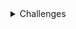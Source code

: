 <details>
<summary>Challenges</summary>

# Challenges

<details>
<summary>1000 | Hello World</summary>

## 1000 | Hello World
Você deve imprimir a mensagem "Hello World!" e em seguida o final de linha, conforme o exemplo abaixo.

| Exemplo de Entrada | Exemplo de Saída |
| --- | --- |
|  | Hello World! |

</details>

<details>
<summary>1001 | Extremely Basic</summary>

## 1001 | Extremely Basic
Leia 2 valores inteiros e armazene-os nas variáveis A e B. Efetue a soma de A e B atribuindo o seu resultado na variável X. Imprima X conforme exemplo apresentado abaixo:

| Exemplo de Entrada | Exemplo de Saída |
| --- | --- |
| 10 <br> 9  | X = 19 <br><br>|
| -10 <br> 4 | X = -6 <br><br>|
| 15 <br> -7 | X = 8 <br><br>|

</details>

<details>
<summary>1002 | Circle Area</summary>

## 1002 | Circle Area
A fórmula para calcular a área de uma circunferência é:
- area = π . raio2.
- Considerando para este problema que π = 3.14159:

Efetue o cálculo da área, elevando o valor de raio ao quadrado e multiplicando por π.

| Exemplo de Entrada | Exemplo de Saída |
| --- | --- |
| 2.00  | A=12.5664 |
| 100.64  | A=31819.3103 |
| 150.00  | A=70685.7750 |

</details>

<details>
<summary>1003 | Simple Sum</summary>

## 1003 | Simple Sum
Leia dois valores inteiros, no caso para variáveis A e B. A seguir, calcule a soma entre elas e atribua à variável SOMA. A seguir escrever o valor desta variável.

| Exemplo de Entrada | Exemplo de Saída |
| --- | --- |
| 30 <br> 10 | SOMA = 40 <br><br>|
| -30 <br> 10 | SOMA = -20 <br><br>|
| 0 <br> 0 | SOMA = 0 <br><br> |

</details>

<details>
<summary>1004 | Simple Product</summary>

## 1004 | Simple Product
Leia dois valores inteiros. A seguir, calcule o produto entre estes dois valores e atribua esta operação à variável PROD. A seguir mostre a variável PROD com mensagem correspondente.

| Exemplo de Entrada | Exemplo de Saída |
| --- | --- |
| 3 <br> 9 | PROD = 27 <br><br>|
| -30 <br> 10 | PROD = -300 <br><br>|
| 0 <br> 9 | PROD = 0 <br><br> |

</details>

<details>
<summary>1005 | First Average</summary>

## 1005 | First Average
Leia 2 valores de ponto flutuante de dupla precisão A e B, que correspondem a 2 notas de um aluno. A seguir, calcule a média do aluno, sabendo que a nota A tem peso 3.5 e a nota B tem peso 7.5 (A soma dos pesos portanto é 11). Assuma que cada nota pode ir de 0 até 10.0, sempre com uma casa decimal.

| Exemplo de Entrada | Exemplo de Saída |
| --- | --- |
| 5.0 <br> 7.1 | MEDIA = 6.43182 <br><br>|
| 0.0 <br> 7.1 | MEDIA = 4.84091 <br><br>|
| 10.0 <br> 10.0 | MEDIA = 10.00000 <br><br> |

</details>

<details>
<summary>1006 | Second Average</summary>

## 1006 | Second Average
Leia 3 valores, no caso, variáveis A, B e C, que são as três notas de um aluno. A seguir, calcule a média do aluno, sabendo que a nota A tem peso 2, a nota B tem peso 3 e a nota C tem peso 5. Considere que cada nota pode ir de 0 até 10.0, sempre com uma casa decimal.

| Exemplo de Entrada | Exemplo de Saída |
| --- | --- |
| 5.0 <br> 6.0 <br> 7.0 | MEDIA = 6.3 <br><br><br>|
| 5.0 <br> 10.0 <br> 10.0 | MEDIA = 9.0 <br><br><br>|
| 10.0 <br> 10.0 <br> 5.0 | MEDIA = 7.5 <br><br><br>|

</details>

<details>
<summary>1007 | Difference</summary>

## 1007 | Difference
Leia quatro valores inteiros A, B, C e D. A seguir, calcule e mostre a diferença do produto de A e B pelo produto de C e D segundo a fórmula: DIFERENCA = (A * B - C * D).

| Exemplo de Entrada | Exemplo de Saída |
| --- | --- |
| 5 <br> 6 <br> 7 <br> 8 | DIFERENCA = -26 <br><br><br>|
| 0 <br> 0 <br> 7 <br> 8 | DIFERENCA = -26 <br><br><br>|
| 5 <br> 6 <br> -7 <br> 8 | DIFERENCA = -26 <br><br><br>|

</details>

<details>
<summary>1008 | Salary</summary>

## 1008 | Salary
Escreva um programa que leia o número de um funcionário, seu número de horas trabalhadas, o valor que recebe por hora e calcula o salário desse funcionário. A seguir, mostre o número e o salário do funcionário, com duas casas decimais.

| Exemplo de Entrada | Exemplo de Saída |
| --- | --- |
| 25 <br> 100 <br> 5.50 | NUMBER = 25 <br> SALARY = U$ 550.00 <br><br>|
| 1 <br> 200 <br> 20.50 | NUMBER = 1 <br> SALARY = U$ 4100.00 <br><br>|
| 6 <br> 145 <br> 15.55 | NUMBER = 6 <br> SALARY = U$ 2254.75 <br><br>|

</details>

<details>
<summary>1009 | Salary with Bonus</summary>

## 1009 | Salary with Bonus
Faça um programa que leia o nome de um vendedor, o seu salário fixo e o total de vendas efetuadas por ele no mês (em dinheiro). Sabendo que este vendedor ganha 15% de comissão sobre suas vendas efetuadas, informar o total a receber no final do mês, com duas casas decimais.

| Exemplo de Entrada | Exemplo de Saída |
| --- | --- |
| JOAO <br> 500.00 <br> 1230.30 | TOTAL = R$ 684.54 <br><br><br>|
| PEDRO <br> 700.00 <br> 0.00 | TOTAL = R$ 700.00 <br><br><br>|
| MANGOJATA <br> 1700.00 <br> 1230.50 | TOTAL = R$ 1884.58 <br><br><br> |

</details>

<details>
<summary>1010 | Simple Calculation</summary>

## 1010 | Simple Calculation
Neste problema, deve-se ler o código de uma peça 1, o número de peças 1, o valor unitário de cada peça 1, o código de uma peça 2, o número de peças 2 e o valor unitário de cada peça 2. Após, calcule e mostre o valor a ser pago.

| Exemplo de Entrada | Exemplo de Saída |
| --- | --- |
| 12 1 5.30 <br>16 2 5.10  | VALOR A PAGAR: R$ 15.50 <br><br>|
| 13 2 15.30 <br>161 4 5.20  | VALOR A PAGAR: R$ 51.40 <br><br>|
| 1 1 15.10 <br>2 1 15.10  | VALOR A PAGAR: R$ 30.20 <br><br>|

</details>

<details>
<summary>1011 | Sphere</summary>

## 1011 | Sphere
Faça um programa que calcule e mostre o volume de uma esfera sendo fornecido o valor de seu raio (R). A fórmula para calcular o volume é: (4/3) * pi * R³. Considere (atribua) para pi o valor 3.14159.

Dica: Ao utilizar a fórmula, procure usar (4/3.0) ou (4.0/3), pois algumas linguagens (dentre elas o C++), assumem que o resultado da divisão entre dois inteiros é outro inteiro.

| Exemplo de Entrada | Exemplo de Saída |
| --- | --- |
| 3 | VOLUME = 113.097 |
| 15 | VOLUME = 14137.155 |
| 1523 | VOLUME = 14797486501.627 |

</details>

<details>
<summary>1012 | Area</summary>

## 1012 | Area
Escreva um programa que leia três valores com ponto flutuante de dupla precisão: A, B e C. Em seguida, calcule e mostre: <br>
a) a área do triângulo retângulo que tem A por base e C por altura. <br>
b) a área do círculo de raio C. (pi = 3.14159) <br>
c) a área do trapézio que tem A e B por bases e C por altura. <br>
d) a área do quadrado que tem lado B. <br>
e) a área do retângulo que tem lados A e B. <br>

| Exemplo de Entrada | Exemplo de Saída |
| --- | --- |
| 3.0 4.0 5.2 | TRIANGULO: 7.800 <br> CIRCULO: 84.949 <br> TRAPEZIO: 18.200 <br> QUADRADO: 16.000 <br> RETANGULO: 12.000 |
| 12.7 10.4 15.2 | TRIANGULO: 96.520 <br> CIRCULO: 725.833 <br> TRAPEZIO: 175.560 <br> QUADRADO: 108.160 <br> RETANGULO: 132.080 |

</details>

<details>
<summary>1013 | the Biggest</summary>

## 1013 | the Biggest
Faça um programa que leia três valores e apresente o maior dos três valores lidos seguido da mensagem “eh o maior”. Utilize a fórmula: <br>
![alt](https://resources.beecrowd.com.br/gallery/images/problems/UOJ_1013.png)<br><br>
Obs.: a fórmula apenas calcula o maior entre os dois primeiros (a e b). Um segundo passo, portanto é necessário para chegar no resultado esperado.

| Exemplo de Entrada | Exemplo de Saída |
| --- | --- |
| 7 14 106 | 106 eh o maior |
| 217 14 6 | 217 eh o maior |

</details>

<details>
<summary>1014 | Consumption</summary>

## 1014 | Consumption
Calcule o consumo médio de um automóvel sendo fornecidos a distância total percorrida (em Km) e o total de combustível gasto (em litros).

| Exemplo de Entrada | Exemplo de Saída |
| --- | --- |
| 500 <br> 35.0 | 14.286 km/l |
| 2254 <br> 124.4 | 18.119 km/l |
| 4554 <br> 464.6 | 9.802 km/l |

</details>

<details>
<summary>1015 | Distance between points</summary>

## 1015 | Distance between points
Leia os quatro valores correspondentes aos eixos x e y de dois pontos quaisquer no plano, p1(x1,y1) e p2(x2,y2) e calcule a distância entre eles, mostrando 4 casas decimais após a vírgula, segundo a fórmula: <br>
Distancia = ![alt](https://resources.beecrowd.com.br/gallery/images/problems/UOJ_1015.png)

| Exemplo de Entrada | Exemplo de Saída |
| --- | --- |
| 1.0 7.0 <br> 5.0 9.0 | 4.4721<br><br> |
| -2.5 0.4 <br> 12.1 7.3 | 16.1484<br><br> |
| 2.5 -0.4 <br> -12.2 7.0| 16.4575<br><br> |

</details>

<details>
<summary>1016 | Distance</summary>

## 1016 | Distance
Dois carros (X e Y) partem em uma mesma direção. O carro X sai com velocidade constante de 60 Km/h e o carro Y sai com velocidade constante de 90 Km/h. <br>
Em uma hora (60 minutos) o carro Y consegue se distanciar 30 quilômetros do carro X, ou seja, consegue se afastar um quilômetro a cada 2 minutos. <br>
Leia a distância (em Km) e calcule quanto tempo leva (em minutos) para o carro Y tomar essa distância do outro carro.

| Exemplo de Entrada | Exemplo de Saída |
| --- | --- |
| 30 | 60 minutos |
| 110 | 120 minutos |
| 7 | 14 minutos |

</details>

<details>
<summary>1017 | Fuel Expense</summary>

## 1017 | Fuel Expense
Joaozinho quer calcular e mostrar a quantidade de litros de combustível gastos em uma viagem, ao utilizar um automóvel que faz 12 KM/L. Para isso, ele gostaria que você o auxiliasse através de um simples programa. Para efetuar o cálculo, deve-se fornecer o tempo gasto na viagem (em horas) e a velocidade média durante a mesma (em km/h). Assim, pode-se obter distância percorrida e, em seguida, calcular quantos litros seriam necessários. Mostre o valor com 3 casas decimais após o ponto.

| Exemplo de Entrada | Exemplo de Saída |
| --- | --- |
| 10 <br> 85 | 70.833 |
| 2 <br> 92 | 15.333 |
| 22 <br> 67 | 122.833 |

</details>

<details>
<summary>1018 | Banknotes</summary>

## 1018 | Banknotes
Leia um valor inteiro. A seguir, calcule o menor número de notas possíveis (cédulas) no qual o valor pode ser decomposto. As notas consideradas são de 100, 50, 20, 10, 5, 2 e 1. A seguir mostre o valor lido e a relação de notas necessárias.

| Exemplo de Entrada | Exemplo de Saída |
| --- | --- |
| 576 | 576 <br> 5 nota(s) de R$ 100,00 <br> 1 nota(s) de R$ 50,00 <br> 1 nota(s) de R$ 20,00 <br> 0 nota(s) de R$ 10,00 <br> 1 nota(s) de R$ 5,00 <br> 0 nota(s) de R$ 2,00 <br> 1 nota(s) de R$ 1,00 <br> |
| 11257 | 11257 <br> 112 nota(s) de R$ 100,00 <br> 1 nota(s) de R$ 50,00 <br> 0 nota(s) de R$ 20,00 <br> 0 nota(s) de R$ 10,00 <br> 1 nota(s) de R$ 5,00 <br> 1 nota(s) de R$ 2,00 <br> 0 nota(s) de R$ 1,00 <br> |
| 503 | 503 <br> 5 nota(s) de R$ 100,00 <br> 0 nota(s) de R$ 50,00 <br> 0 nota(s) de R$ 20,00 <br> 0 nota(s) de R$ 10,00 <br> 0 nota(s) de R$ 5,00 <br> 1 nota(s) de R$ 2,00 <br> 1 nota(s) de R$ 1,00 <br> |

</details>

<details>
<summary>1019 | Time Conversion</summary>

## 1019 | Time Conversion
Leia um valor inteiro, que é o tempo de duração em segundos de um determinado evento em uma fábrica, e informe-o expresso no formato horas:minutos:segundos.

| Exemplo de Entrada | Exemplo de Saída |
| --- | --- |
| 556 | 0:9:16 |
| 1 | 0:0:1 |
| 140153 | 38:55:53 |

</details>

<details>
<summary>1020 | Age in days</summary>

## 1020 | Age in days
Leia um valor inteiro correspondente à idade de uma pessoa em dias e informe-a em anos, meses e dias <br>
Obs.: apenas para facilitar o cálculo, considere todo ano com 365 dias e todo mês com 30 dias. Nos casos de teste nunca haverá uma situação que permite 12 meses e alguns dias, como 360, 363 ou 364. Este é apenas um exercício com objetivo de testar raciocínio matemático simples.

| Exemplo de Entrada | Exemplo de Saída |
| --- | --- |
| 400 | 1 ano(s) <br> 1 mes(es) <br> 5 dia(s) <br> |
| 800 | 2 ano(s) <br> 2 mes(es) <br> 10 dia(s) <br> |
| 30 | 0 ano(s) <br> 1 mes(es) <br> 0 dia(s) <br> |

</details>

<details>
<summary>1021 | Banknotes and Coins</summary>

## 1021 | Banknotes and Coins
Leia um valor de ponto flutuante com duas casas decimais. Este valor representa um valor monetário. A seguir, calcule o menor número de notas e moedas possíveis no qual o valor pode ser decomposto. As notas consideradas são de 100, 50, 20, 10, 5, 2. As moedas possíveis são de 1, 0.50, 0.25, 0.10, 0.05 e 0.01. A seguir mostre a relação de notas necessárias.

| Exemplo de Entrada | Exemplo de Saída |
| --- | --- |
| 576.73 | NOTAS: <br> 5 nota(s) de R$ 100.00 <br> 1 nota(s) de R$ 50.00 <br> 1 nota(s) de R$ 20.00 <br> 0 nota(s) de R$ 10.00 <br> 1 nota(s) de R$ 5.00 <br> 0 nota(s) de R$ 2.00 <br> MOEDAS: <br> 1 moeda(s) de R$ 1.00 <br> 1 moeda(s) de R$ 0.50 <br> 0 moeda(s) de R$ 0.25 <br> 2 moeda(s) de R$ 0.10 <br> 0 moeda(s) de R$ 0.05 <br> 3 moeda(s) de R$ 0.01  |
| 4.00 | NOTAS: <br> 0 nota(s) de R$ 100.00 <br> 0 nota(s) de R$ 50.00 <br> 0 nota(s) de R$ 20.00 <br> 0 nota(s) de R$ 10.00 <br> 0 nota(s) de R$ 5.00 <br> 2 nota(s) de R$ 2.00 <br> MOEDAS: <br> 0 moeda(s) de R$ 1.00 <br> 0 moeda(s) de R$ 0.50 <br> 0 moeda(s) de R$ 0.25 <br> 0 moeda(s) de R$ 0.10 <br> 0 moeda(s) de R$ 0.05 <br> 0 moeda(s) de R$ 0.01  |
| 91.01 | NOTAS: <br> 0 nota(s) de R$ 100.00 <br> 1 nota(s) de R$ 50.00 <br> 2 nota(s) de R$ 20.00 <br> 0 nota(s) de R$ 10.00 <br> 0 nota(s) de R$ 5.00 <br> 0 nota(s) de R$ 2.00 <br> MOEDAS: <br> 1 moeda(s) de R$ 1.00 <br> 0 moeda(s) de R$ 0.50 <br> 0 moeda(s) de R$ 0.25 <br> 0 moeda(s) de R$ 0.10 <br> 0 moeda(s) de R$ 0.05 <br> 1 moeda(s) de R$ 0.01 |

</details>

<details>
<summary>1035 | First Selection test</summary>

## 1035 | First Selection test
Leia 4 valores inteiros A, B, C e D. A seguir, se B for maior do que C e se D for maior do que A, e a soma de C com D for maior que a soma de A e B e se C e D, ambos, forem positivos e se a variável A for par escrever a mensagem "Valores aceitos", senão escrever "Valores nao aceitos".

| Exemplo de Entrada | Exemplo de Saída |
| --- | --- |
| 5 6 7 8 | Valores nao aceitos |
| 2 3 2 6 | valores aceitos |

</details>

<details>
<summary>1036 | Bhaskara's Formula</summary>

## 1036 | Bhaskara's Formula
Leia 3 valores de ponto flutuante e efetue o cálculo das raízes da equação de Bhaskara. Se não for possível calcular as raízes, mostre a mensagem correspondente “Impossivel calcular”, caso haja uma divisão por 0 ou raiz de numero negativo.

| Exemplo de Entrada | Exemplo de Saída |
| --- | --- |
| 10.0 20.1 5.1 | R1 = -0.29788 <br> R2 = -1.71212 |
| 0.0 20.0 5.0 | Impossivel calcular |
| 10.3 203.0 5.0 | R1 = -0.02466 <br> R2 = -19.68408|
| 10.0 3.0 5.0 | Impossivel calcular |

</details>

<details>
<summary>1037 | Interval</summary>

## 1037 | Interval
Você deve fazer um programa que leia um valor qualquer e apresente uma mensagem dizendo em qual dos seguintes intervalos ([0,25], (25,50], (50,75], (75,100]) este valor se encontra. Obviamente se o valor não estiver em nenhum destes intervalos, deverá ser impressa a mensagem “Fora de intervalo”. O símbolo ( representa "maior que". Por exemplo: <br>
[0,25]  indica valores entre 0 e 25.0000, inclusive eles. <br>
(25,50] indica valores maiores que 25 Ex: 25.00001 até o valor 50.0000000

| Exemplo de Entrada | Exemplo de Saída |
| --- | --- |
| 25.01 | Intervalo (25, 50] |
| 25.00 | Intervalo [0,25] |
| 100.00 | Intervalo (75,100] |
| -25.02 | Fora de Intervalo|

</details>

<details>
<summary>1038 | Snack</summary>

## 1038 | Snack
Com base na tabela abaixo, escreva um programa que leia o código de um item e a quantidade deste item.<br>A seguir, calcule e mostre o valor da conta a pagar.

![alt](https://resources.beecrowd.com/gallery/images/problems/UOJ_1038_pt.png)

| Exemplo de Entrada | Exemplo de Saída |
| --- | --- |
| 3 2 | Total: R$ 10.00 |
| 4 3 | Total: R$ 6.00 |
| 2 3 | Total: R$ 13.50 |

</details>

<details>
<summary>1040 | Third Average</summary>

## 1040 | Third Average
Leia quatro números (N1, N2, N3, N4), cada um deles com uma casa decimal, correspondente às quatro notas de um aluno. Calcule a média com pesos 2, 3, 4 e 1, respectivamente, para cada uma destas notas e mostre esta média acompanhada pela mensagem "Media: ". Se esta média for maior ou igual a 7.0, imprima a mensagem "Aluno aprovado.". Se a média calculada for inferior a 5.0, imprima a mensagem "Aluno reprovado.". Se a média calculada for um valor entre 5.0 e 6.9, inclusive estas, o programa deve imprimir a mensagem "Aluno em exame.".<br> <br>
No caso do aluno estar em exame, leia um valor correspondente à nota do exame obtida pelo aluno. Imprima então a mensagem "Nota do exame: " acompanhada pela nota digitada. Recalcule a média (some a pontuação do exame com a média anteriormente calculada e divida por 2). e imprima a mensagem "Aluno aprovado." (caso a média final seja 5.0 ou mais ) ou "Aluno reprovado.", (caso a média tenha ficado 4.9 ou menos). Para estes dois casos (aprovado ou reprovado após ter pego exame) apresente na última linha uma mensagem "Media final: " seguido da média final para esse aluno.


| Exemplo de Entrada       | Exemplo de Saída                                                                                   |
|--------------------------|----------------------------------------------------------------------------------------------------|
| 2.0 4.0 7.5 8.0 <br> 6.4 | Media: 5.0 <br> Aluno em exame. <br> Nota do exame: 6.4 <br> Aluno aprovado. <br> Media final: 5.9 |
| 2.0 6.5 4.0 9.0          | Media: 4.8 <br> Aluno aprovado.                                                                    |
| 9.0 4.0 8.5 9.0          | Media: 7.3 <br> Aluno aprovado.                                                                    |

</details>

<details>
<summary>1041 | Coordinates of a Point</summary>

## 1041 | Coordinates of a Point
Leia 2 valores com uma casa decimal (x e y), que devem representar as coordenadas de um ponto em um plano. A seguir, determine qual o quadrante ao qual pertence o ponto, ou se está sobre um dos eixos cartesianos ou na origem (x = y = 0). <br>

![alt](https://resources.beecrowd.com/gallery/images/problems/UOJ_1041.png) <br>
Se o ponto estiver na origem, escreva a mensagem “Origem”. <br>
Se o ponto estiver sobre um dos eixos escreva “Eixo X” ou “Eixo Y”, conforme for a situação.

| Exemplo de Entrada | Exemplo de Saída |
|--------------------|------------------|
| 4.5 -2.2           | Q4               |
| 0.1 0.1            | Q1               |
| 0.0 0.0            | Origem           |

</details>

<details>
<summary>1042 | Simple Sort</summary>

## 1042 | Simple Sort
Leia 3 valores inteiros e ordene-os em ordem crescente. No final, mostre os valores em ordem crescente, uma linha em branco e em seguida, os valores na sequência como foram lidos. <br>

| Exemplo de Entrada | Exemplo de Saída                               |
|--------------------|------------------------------------------------|
| 7 21 -14           | -14 <br> 7 <br> 21 <br><br> 7 <br> 21 <br> -14 |
| -14 21 7           | -14 <br> 7 <br> 21 <br><br> -14 <br> 21 <br> 7 |

</details>

<details>
<summary>1043 | Triangle</summary>

## 1043 | Triangle
Leia 3 valores reais (A, B e C) e verifique se eles formam ou não um triângulo. Em caso positivo, calcule o perímetro do triângulo e apresente a mensagem: <br> <br>
Perimetro = XX.X <br><br>
Em caso negativo, calcule a área do trapézio que tem A e B como base e C como altura, mostrando a mensagem <br><br>
Area = XX.X<br>

| Exemplo de Entrada | Exemplo de Saída |
|--------------------|------------------|
| 6.0 4.0 2.0        | Area = 10.0      |
| 6.0 4.0 2.1        | Perimetro = 12.1 |

</details>

<details>
<summary>1044 | Multiples</summary>

## 1044 | Multiples
Leia 2 valores inteiros (A e B). Após, o programa deve mostrar uma mensagem "Sao Multiplos" ou "Nao sao Multiplos", indicando se os valores lidos são múltiplos entre si. <br>

| Exemplo de Entrada | Exemplo de Saída  |
|--------------------|-------------------|
| 6 24               | Sao Multiplos     |
| 6 25               | Nao sao Multiplos |

</details>

<details>
<summary>1045 | Types of Triangles</summary>

## 1045 | Types of Triangles
Leia 3 valores de ponto flutuante A, B e C e ordene-os em ordem decrescente, de modo que o lado A representa o maior dos 3 lados. A seguir, determine o tipo de triângulo que estes três lados formam, com base nos seguintes casos, sempre escrevendo uma mensagem adequada: <br>
- se A ≥ B+C, apresente a mensagem: NAO FORMA TRIANGULO
- se A2 = B2 + C2, apresente a mensagem: TRIANGULO RETANGULO
- se A2 > B2 + C2, apresente a mensagem: TRIANGULO OBTUSANGULO
- se A2 < B2 + C2, apresente a mensagem: TRIANGULO ACUTANGULO
- se os três lados forem iguais, apresente a mensagem: TRIANGULO EQUILATERO
- se apenas dois dos lados forem iguais, apresente a mensagem: TRIANGULO ISOSCELES

| Exemplo de Entrada | Exemplo de Saída                               |
|--------------------|------------------------------------------------|
| 7.0 5.0 7.0        | TRIANGULO ACUTANGULO <br> TRIANGULO ISOSCELES  |
| 6.0 6.0 10.0       | TRIANGULO OBTUSANGULO <br> TRIANGULO ISOSCELES |
| 6.0 6.0 6.0        | TRIANGULO ACUTANGULO <br> TRIANGULO EQUILATERO |
| 5.0 7.0 2.0        | NAO FORMA TRIANGULO                            |
| 6.0 8.0 10.0       | TRIANGULO RETANGULO                            |

</details>

<details>
<summary>1046 | Game Time</summary>

## 1046 | Game Time
Leia a hora inicial e a hora final de um jogo. A seguir calcule a duração do jogo, sabendo que o mesmo pode começar em um dia e terminar em outro, tendo uma duração mínima de 1 hora e máxima de 24 horas.

| Exemplo de Entrada | Exemplo de Saída        |
|--------------------|-------------------------|
| 16 2               | O JOGO DUROU 10 HORA(S) |
| 0 0                | O JOGO DUROU 24 HORA(S) |
| 2 16               | O JOGO DUROU 14 HORA(S) |

</details>

<details>
<summary>1047 | Game Time with Minutes</summary>

## 1047 | Game Time with Minutes
Leia a hora inicial, minuto inicial, hora final e minuto final de um jogo. A seguir calcule a duração do jogo. <br>
Obs: O jogo tem duração mínima de um (1) minuto e duração máxima de 24 horas.

| Exemplo de Entrada | Exemplo de Saída                      |
|--------------------|---------------------------------------|
| 7 8 9 10           | O JOGO DUROU 2 HORA(S) E 2 MINUTO(S)  |
| 7 7 7 7            | O JOGO DUROU 24 HORA(S) E 0 MINUTO(S) |
| 7 10 8 9           | O JOGO DUROU 0 HORA(S) E 59 MINUTO(S) |

</details>

<details>
<summary>1048 | Salary Increase</summary>

## 1048 | Salary Increase
A empresa ABC resolveu conceder um aumento de salários a seus funcionários de acordo com a tabela abaixo:

|      **Salário**      | **Percentual de Reajuste** |
|:-----------------:|:----------------------:|
|    0 - 400.00     |          15%           |
|  400.01 - 800.00  |          12%           |
| 800.01 - 1200.00  |          10%           |
| 1200.01 - 2000.00 |           7%           |
| Acima de 2000.00  |           4%           |
<br>

| Exemplo de Entrada | Exemplo de Saída                                                          |
|--------------------|---------------------------------------------------------------------------|
| 400.00             | Novo salario: 460.00 <br> Reajuste ganho: 60.00 <br> Em percentual: 15 %  |
| 800.01             | Novo salario: 880.01 <br> Reajuste ganho: 80.00 <br> Em percentual: 10 %  |
| 2000.00            | Novo salario: 2140.00 <br> Reajuste ganho: 140.00 <br> Em percentual: 7 % |

</details>

<details>
<summary> 1049 | Animal</summary>

## 1049 | Animal
Neste problema, você deverá ler 3 palavras que definem o tipo de animal possível segundo o esquema abaixo, da esquerda para a direita.  Em seguida conclua qual dos animais seguintes foi escolhido, através das três palavras fornecidas.

![alt](https://resources.beecrowd.com/gallery/images/problems/UOJ_1049_b.png)
<br>

| Exemplo de Entrada                      | Exemplo de Saída |
|-----------------------------------------|------------------|
| vertebrado <br> mamifero <br> onivoro   | homem            |
| vertebrado <br> ave <br> carnivoro      | aguia            |
| invertebrado <br> anelideo <br> onivoro | minhoca          |

</details>

<details>
<summary> 1050 | DDD</summary>

## 1050 | DDD
Leia um número inteiro que representa um código de DDD para discagem interurbana. Em seguida, informe à qual cidade o DDD pertence, considerando a tabela abaixo:

![alt](https://resources.beecrowd.com/gallery/images/problems/UOJ_1050.png)
<br>
Se a entrada for qualquer outro DDD que não esteja presente na tabela acima, o programa deverá informar:
DDD nao cadastrado

| Exemplo de Entrada | Exemplo de Saída |
|--------------------|------------------|
| 11                 | Sao Paulo        |

</details>

<details>
<summary> 1051 | Income Tax</summary>

## 1051 | Income Tax
Em um país imaginário denominado Lisarb, todos os habitantes ficam felizes em pagar seus impostos, pois sabem que nele não existem políticos corruptos e os recursos arrecadados são utilizados em benefício da população, sem qualquer desvio. A moeda deste país é o Rombus, cujo símbolo é o R$. <br><p>
Leia um valor com duas casas decimais, equivalente ao salário de uma pessoa de Lisarb. Em seguida, calcule e mostre o valor que esta pessoa deve pagar de Imposto de Renda, segundo a tabela abaixo.<br><br>
![alt](https://resources.beecrowd.com/gallery/images/problems/UOJ_1051_pt.png)
<br><br>
Lembre que, se o salário for R$ 3002.00, a taxa que incide é de 8% apenas sobre R$ 1000.00, pois a faixa de salário que fica de R$ 0.00 até R$ 2000.00 é isenta de Imposto de Renda. No exemplo fornecido (abaixo), a taxa é de 8% sobre R$ 1000.00 + 18% sobre R$ 2.00, o que resulta em R$ 80.36 no total. O valor deve ser impresso com duas casas decimais.

| Exemplo de Entrada | Exemplo de Saída |
|--------------------|------------------|
| 3002.00            | R$ 80.36         |
| 1701.12            | Isento           |
| 4520.00            | R$ 355.60        |

</details>

<details>
<summary> 1052 | Month</summary>

## 1052 | Month
Leia um valor inteiro entre 1 e 12, inclusive. Correspondente a este valor, deve ser apresentado como resposta o mês do ano por extenso, em inglês, com a primeira letra maiúscula. <br>

| Exemplo de Entrada | Exemplo de Saída |
|--------------------|------------------|
| 4                  | April            |

</details>

<details>
<summary> 1059 | Pair Numbers</summary>

## 1059 | Pair Numbers
Faça um programa que mostre os números pares entre 1 e 100, inclusive. <br>

| Exemplo de Entrada | Exemplo de Saída                  |
|--------------------|-----------------------------------|
|                    | 2 <br> 4 <br> 6 <br> ... <br> 100 |

</details>

<details>
<summary> 1060 | Positive Numbers</summary>

## 1060 | Positive Numbers
Faça um programa que leia 6 valores. Estes valores serão somente negativos ou positivos (desconsidere os valores nulos). A seguir, mostre a quantidade de valores positivos digitados. <br>

| Exemplo de Entrada                          | Exemplo de Saída    |
|---------------------------------------------|---------------------|
| 7 <br> -5 <br> 6 <br> -3.4 <br> 4.6 <br> 12 | 4 valores positivos |

</details>

<details>
<summary> 1061 | Event Time</summary>

## 1061 | Event Time
Pedrinho está organizando um evento em sua Universidade. O evento deverá ser no mês de Abril, iniciando e terminando dentro do mês. O problema é que Pedrinho quer calcular o tempo que o evento vai durar, uma vez que ele sabe quando inicia e quando termina o evento. <br> <br>

Sabendo que o evento pode durar de poucos segundos a vários dias, você deverá ajudar Pedrinho a calcular a duração deste evento.

| Exemplo de Entrada                                     | Exemplo de Saída                                            |
|--------------------------------------------------------|-------------------------------------------------------------|
| Dia 5 <br> 08 : 12 : 23 <br> Dia 9 <br> 06 : 13 : 23   | 3 dia(s) <br> 22 hora(s) <br> 1 minuto(s) <br> 0 segundo(s) |

</details>

<details>
<summary> 1064 | Positive Numbers and Average</summary>

## 1064 | Positive Numbers and Average
Leia 6 valores. Em seguida, mostre quantos destes valores digitados foram positivos. Na próxima linha, deve-se mostrar a média de todos os valores positivos digitados, com um dígito após o ponto decimal. <br>

| Exemplo de Entrada                          | Exemplo de Saída             |
|---------------------------------------------|------------------------------|
| 7 <br> -5 <br> 6 <br> -3.4 <br> 4.6 <br> 12 | 4 valores positivos <br> 7.4 |

</details>

<details>
<summary> 1065 | Evens Between Five Numbers</summary>

## 1065 | Evens Between Five Numbers
Faça um programa que leia 5 valores inteiros. Conte quantos destes valores digitados são pares e mostre esta informação. <br>

| Exemplo de Entrada                          | Exemplo de Saída |
|---------------------------------------------|------------------|
| 7 <br> -5 <br> 6 <br> -3.4 <br> 4.6 <br> 12 | 3 valores pares  |

</details>

<details>
<summary> 1066 | Evens Odds Positives and Negatives</summary>

## 1066 | Evens Odds Positives and Negatives
Leia 5 valores Inteiros. A seguir mostre quantos valores digitados foram pares, quantos valores digitados foram ímpares, quantos valores digitados foram positivos e quantos valores digitados foram negativos. <br>

| Exemplo de Entrada                          | Exemplo de Saída                                                                                         |
|---------------------------------------------|----------------------------------------------------------------------------------------------------------|
| 7 <br> -5 <br> 6 <br> -3.4 <br> 4.6 <br> 12 | 3 valor(es) par(es) <br> 2 valor(es) impar(es) <br> 1 valor(es) positivo(s) <br> 3 valor(es) negativo(s) |

</details>

<details>
<summary> 1067 | Odd Numbers</summary>

## 1067 | Odd Numbers
Leia um valor inteiro X (1 <= X <= 1000). Em seguida mostre os ímpares de 1 até X, um valor por linha, inclusive o X, se for o caso. <br>

| Exemplo de Entrada | Exemplo de Saída       |
|--------------------|------------------------|
| 8                  | 1 <br> 3 <br> 5 <br> 7 |

</details>

<details>
<summary> 1070 | Six Odd Numbers</summary>

## 1070 | Six Odd Numbers
Leia um valor inteiro X (1 <= X <= 1000). Em seguida mostre os ímpares de 1 até X, um valor por linha, inclusive o X, se for o caso. <br>

| Exemplo de Entrada | Exemplo de Saída                          |
|--------------------|-------------------------------------------|
| 8                  | 9 <br> 11 <br> 13 <br> 15 <br> 17 <br> 19 |

</details>

<details>
<summary> 1071 | Sum the Consecutive Odds I</summary>

## 1071 | Sum the Consecutive Odds I
Leia 2 valores inteiros X e Y. A seguir, calcule e mostre a soma dos números impares entre eles. <br>

| Exemplo de Entrada | Exemplo de Saída |
|--------------------|------------------|
| 6 <br> -5          | 5                |
| 15 <br> 12         | 13               |
| 12 <br> 12         | 0                |

</details>

<details>
<summary> 1072 | Interval II</summary>

## 1072 | Interval II
Leia um valor inteiro N. Este valor será a quantidade de valores inteiros X que serão lidos em seguida.<br>
Mostre quantos destes valores X estão dentro do intervalo [10,20] e quantos estão fora do intervalo, mostrando essas informações. <br>

| Exemplo de Entrada                  | Exemplo de Saída |
|-------------------------------------|------------------|
| 4 <br> 14 <br> 123 <br> 10 <br> -25 | 2 in <br> 2 out  |

</details>

<details>
<summary> 1073 | Power of Evens</summary>

## 1073 | Power of Evens
Leia um valor inteiro N. Apresente o quadrado de cada um dos valores pares, de 1 até N, inclusive N, se for o caso. <br>

| Exemplo de Entrada | Exemplo de Saída                    |
|--------------------|-------------------------------------|
| 6                  | 2^2 = 4 <br> 4^2 = 16 <br> 6^2 = 36 |

</details>

<details>
<summary> 1074 | Even or Odd</summary>

## 1074 | Even or Odd
Leia um valor inteiro N. Este valor será a quantidade de valores que serão lidos em seguida. Para cada valor lido, mostre uma mensagem em inglês dizendo se este valor lido é par (EVEN), ímpar (ODD), positivo (POSITIVE) ou negativo (NEGATIVE). No caso do valor ser igual a zero (0), embora a descrição correta seja (EVEN NULL), pois por definição zero é par, seu programa deverá imprimir apenas NULL. <br>

| Exemplo de Entrada              | Exemplo de Saída                                            |
|---------------------------------|-------------------------------------------------------------|
| 4 <br> -5 <br> 0 <br> 3 <br> -4 | ODD NEGATIVE <br> NULL <br> ODD POSITIVE <br> EVEN NEGATIVE |

</details>

<details>
<summary> 1075 | Rest Equals Two</summary>

## 1075 | Rest Equals Two
Leia um valor inteiro N. Apresente todos os números entre 1 e 10000 que divididos por N dão resto igual a 2. <br>

| Exemplo de Entrada | Exemplo de Saída                   |
|--------------------|------------------------------------|
| 13                 | 2 <br> 15 <br> 28 <br> 41 <br> ... |

</details>

<details>
<summary> 1078 | Multiplication Table</summary>

## 1078 | Multiplication Table
Leia 1 valor inteiro N (2 < N < 1000). A seguir, mostre a tabuada de N: <br>      
1 x N = N <br> 2 x N = 2N <br> ... <br> 10 x N = 10N <br>

| Exemplo de Entrada | Exemplo de Saída                               |
|--------------------|------------------------------------------------|
| 140                | 1 x 140 = 140 <br> 2 x 140 = 280 <br> 3 x 140 = 420 <br> 4 x 140 = 560 <br> 5 x 140 = 700 <br> 6 x 140 = 840 <br> 7 x 140 = 980 <br> 8 x 140 = 1120 <br> 9 x 140 = 1260 <br> 10 x 140 = 1400 |

</details>

<details>
<summary> 1079 | Weighted Average</summary>

## 1079 | Weighted Average
Leia 1 valor inteiro N, que representa o número de casos de teste que vem a seguir. Cada caso de teste consiste de 3 valores reais, cada um deles com uma casa decimal. Apresente a média ponderada para cada um destes conjuntos de 3 valores, sendo que o primeiro valor tem peso 2, o segundo valor tem peso 3 e o terceiro valor tem peso 5. <br>

| Exemplo de Entrada                                    | Exemplo de Saída      |
|-------------------------------------------------------|-----------------------|
| 3 <br> 6.5 4.3 6.2 <br> 5.1 4.2 8.1 <br> 8.0 9.0 10.0 | 5.7 <br> 6.3 <br> 9.3 |

</details>

<details>
<summary> 1080 | Bigger and Position</summary>

## 1080 | Bigger and Position
Leia 100 valores inteiros. Apresente então o maior valor lido e a posição dentre os 100 valores lidos. <br>

| Exemplo de Entrada                            | Exemplo de Saída |
|-----------------------------------------------|------------------|
| 2 <br> 113 <br> 45 <br> 34565 <br> ... <br> 8 | 34565 <br> 4     |

</details>

<details>
<summary> 1094 | Experiences</summary>

## 1094 | Experiences
Maria acabou de iniciar seu curso de graduação na faculdade de medicina e precisa de sua ajuda para organizar os experimentos de um laboratório o qual ela é responsável. Ela quer saber no final do ano, quantas cobaias foram utilizadas no laboratório e o percentual de cada tipo de cobaia utilizada. <br><br>
Este laboratório em especial utiliza três tipos de cobaias: sapos, ratos e coelhos. Para obter estas informações, ela sabe exatamente o número de experimentos que foram realizados, o tipo de cobaia utilizada e a quantidade de cobaias utilizadas em cada experimento. <br>

| Exemplo de Entrada                                                                               | Exemplo de Saída                                                                                                                                                             |
|--------------------------------------------------------------------------------------------------|------------------------------------------------------------------------------------------------------------------------------------------------------------------------------|
| 10 <br> 10 C <br> 6 R <br> 15 S <br> 5 C <br> 14 R <br> 9 C <br> 6 R <br> 8 S <br> 5 C <br> 14 R | Total: 92 cobaias <br> Total de coelhos: 29 <br> Total de sapos: 23 <br> Percentual de coelhos: 31.52 % <br> Percentual de ratos: 43.48 %  <br> Percentual de ratos: 25.00 % |

</details>

<details>
<summary> 1095 | Sequence IJ I</summary>

## 1095 | Sequence IJ I
Você deve fazer um programa que apresente a sequencia conforme o exemplo abaixo.<br>

| Exemplo de Entrada | Exemplo de Saída                                           |
|--------------------|------------------------------------------------------------|
|                    | I=1 J=60 <br> I=4 J=55 <br> I=7 J=50 <br> ... <br> I=? J=0 |

</details>

<details>
<summary> 1096 | Sequence IJ II</summary>

## 1096 | Sequence IJ II
Você deve fazer um programa que apresente a sequencia conforme o exemplo abaixo. <br>

| Exemplo de Entrada | Exemplo de Saída                                                                                                          |
|--------------------|---------------------------------------------------------------------------------------------------------------------------|
|                    | I=1 J=7 <br> I=1 J=6 <br> I=1 J=5 <br> I=3 J=7 <br> I=3 J=6 <br> I=3 J=5 <br> ... <br> I=9 J=7 <br> I=9 J=6 <br> I=9 J=5  |

</details>

<details>
<summary> 1097 | Sequence IJ III</summary>

## 1097 | Sequence IJ III
Você deve fazer um programa que apresente a sequencia conforme o exemplo abaixo. <br>

| Exemplo de Entrada | Exemplo de Saída                                                                                                            |
|--------------------|-----------------------------------------------------------------------------------------------------------------------------|
|                    | I=1 J=7 <br> I=1 J=6 <br> I=1 J=5 <br> I=3 J=9 <br> I=3 J=8 <br> I=3 J=7 <br> ... <br> I=9 J=15 <br> I=9 J=14 <br> I=9 J=13 |

</details>

<details>
<summary> 1098 | Sequence IJ IV</summary>

## 1098 | Sequence IJ IV
Você deve fazer um programa que apresente a sequencia conforme o exemplo abaixo. <br>

| Exemplo de Entrada | Exemplo de Saída                                                                                                                       |
|--------------------|----------------------------------------------------------------------------------------------------------------------------------------|
|                    | I=0 J=1 <br> I=0 J=2 <br> I=0 J=3 <br> I=0.2 J=1.2 <br> I=0.2 J=2.2 <br> I=0.2 J=3.2 <br> ..... <br> I=2 J=? <br> I=2 J=? <br> I=2 J=? |

</details>

<details>
<summary> 1099 | Sum of the Consecutive Odds II</summary>

## 1099 | Sum of the Consecutive Odds II
Leia um valor inteiro N que é a quantidade de casos de teste que vem a seguir. Cada caso de teste consiste de dois inteiros X e Y. Você deve apresentar a soma de todos os ímpares existentes entre X e Y. <br>

| Exemplo de Entrada                                                 | Exemplo de Saída                              |
|--------------------------------------------------------------------|-----------------------------------------------|
| 7 <br> 4 5 <br> 13 10 <br> 6 4 <br> 3 3 <br> 3 5 <br> 3 4 <br> 3 8 | 0 <br> 11 <br> 5 <br> 0 <br> 0 <br> 0 <br> 12 |

</details>

<details>
<summary> 1101 | Number Sequence and Sum</summary>

## 1101 | Number Sequence and Sum
Leia um conjunto não determinado de pares de valores M e N (parar quando algum dos valores for menor ou igual a zero). Para cada par lido, mostre a sequência do menor até o maior e a soma dos inteiros consecutivos entre eles (incluindo o N e M). <br>

| Exemplo de Entrada    | Exemplo de Saída                   |
|-----------------------|------------------------------------|
| 5 2 <br> 6 3 <br> 5 0 | 2 3 4 5 Sum=14 <br> 3 4 5 6 Sum=18 |

</details>

<details>
<summary> 1113 | Ascending and Descending</summary>

## 1113 | Ascending and Descending
Leia uma quantidade indeterminada de duplas de valores inteiros X e Y. Escreva para cada X e Y uma mensagem que indique se estes valores foram digitados em ordem crescente ou decrescente. <br>

| Exemplo de Entrada             | Exemplo de Saída                            |
|--------------------------------|---------------------------------------------|
| 5 4 <br> 7 2 <br> 3 8 <br> 2 2 | Decrescente <br> Decrescente <br> Crescente |

</details>

<details>
<summary> 1114 | Fixed Password</summary>

## 1114 | Fixed Password
Escreva um programa que repita a leitura de uma senha até que ela seja válida. Para cada leitura de senha incorreta informada, escrever a mensagem "Senha Invalida". Quando a senha for informada corretamente deve ser impressa a mensagem "Acesso Permitido" e o algoritmo encerrado. Considere que a senha correta é o valor 2002. <br>

| Exemplo de Entrada                 | Exemplo de Saída                                                             |
|------------------------------------|------------------------------------------------------------------------------|
| 2200 <br> 1020 <br> 2022 <br> 2002 | Senha invalida <br> Senha invalida <br> Senha invalida <br> Acesso permitido |

</details>

<details>
<summary> 1115 | Quadrant</summary>

## 1115 | Quadrant
Escreva um programa para ler as coordenadas (X,Y) de uma quantidade indeterminada de pontos no sistema cartesiano. Para cada ponto escrever o quadrante a que ele pertence. O algoritmo será encerrado quando pelo menos uma de duas coordenadas for NULA (nesta situação sem escrever mensagem alguma). <br>

| Exemplo de Entrada                          | Exemplo de Saída                                |
|---------------------------------------------|-------------------------------------------------|
| 2 2 <br> 3 -2 <br> -8 -1 <br> -7 1 <br> 0 2 | primeiro <br> quarto <br> terceiro <br> segundo |

</details>

<details>
<summary> 1116 | Dividing X by Y</summary>

## 1116 | Dividing X by Y
Escreva um algoritmo que leia 2 números e imprima o resultado da divisão do primeiro pelo segundo. Caso não for possível mostre a mensagem “divisao impossivel” para os valores em questão. <br>

| Exemplo de Entrada               | Exemplo de Saída                      |
|----------------------------------|---------------------------------------|
| 3 <br> 3 -2 <br> -8 0 <br> 0 -8  | -1.5 <br> divisao impossivel <br> 0.0 |

</details>

<details>
<summary> 1117 | Valid Grade</summary>

## 1117 | Valid Grade
Faça um programa que leia as notas referentes às duas avaliações de um aluno. Calcule e imprima a média semestral. Faça com que o algoritmo só aceite notas válidas (uma nota válida deve pertencer ao intervalo [0,10]). Cada nota deve ser validada separadamente. <br>

| Exemplo de Entrada                | Exemplo de Saída                                   |
|-----------------------------------|----------------------------------------------------|
| -3.5 <br> 3.5 <br> 11.0 <br> 10.0 | nota invalida <br> nota invalida <br> media = 6.75 |

</details>

<details>
<summary> 1118 | Multiple Notes With Validation</summary>

## 1118 | Multiple Notes With Validation
Escreva um programa para ler as notas da primeira e a segunda avaliação de um aluno. Calcule e imprima a média semestral. O programa só deverá aceitar notas válidas (uma nota válida deve pertencer ao intervalo [0,10]). Cada nota deve ser validada separadamente. <br><br>
No final deve ser impressa a mensagem “novo calculo (1-sim 2-nao)”, solicitando ao usuário que informe um código (1 ou 2) indicando se ele deseja ou não executar o algoritmo novamente, (aceitar apenas os código 1 ou 2). Se for informado o código 1 deve ser repetida a execução de todo o programa para permitir um novo cálculo, caso contrário o programa deve ser encerrado.<br>

| Exemplo de Entrada                                                       | Exemplo de Saída                                                                                                                                                     |
|--------------------------------------------------------------------------|----------------------------------------------------------------------------------------------------------------------------------------------------------------------|
| -3.5 <br> 3.5 <br> 11.0 <br> 10.0 <br> 4 <br> 1 <br> 8.0 <br> 9.0 <br> 2 | nota invalida <br> nota invalida <br> media = 6.75 <br> novo calculo (1-sim 2-nao) <br> novo calculo (1-sim 2-nao) <br> media = 8.50 <br> novo calculo (1-sim 2-nao) |

</details>

<details>
<summary> 1131 | Grenais</summary>

## 1131 | Grenais
A Federação Gaúcha de Futebol contratou você para escrever um programa para fazer uma estatística do resultado de vários GRENAIS. Escreva um programa para ler o número de gols marcados pelo Inter e pelo Grêmio em um GRENAL. Logo após escrever a mensagem "Novo grenal (1-sim 2-nao)" e solicitar uma resposta. Se a resposta for 1, o algoritmo deve ser executado novamente solicitando o número de gols marcados pelos times em uma nova partida, caso contrário deve ser encerrado imprimindo: <br>
- Quantos GRENAIS fizeram parte da estatística.
- O número de vitórias do Inter.
- O número de vitórias do Grêmio.
- O número de Empates.
- Uma mensagem indicando qual o time que venceu o maior número de GRENAIS (ou "Nao houve vencedor", caso termine empatado).

| Exemplo de Entrada                         | Exemplo de Saída                                                                                                                                                        |
|--------------------------------------------|-------------------------------------------------------------------------------------------------------------------------------------------------------------------------|
| 3 2 <br> 1 <br> 2 3 <br> 1 <br> 3 1 <br> 2 | Novo grenal (1-sim 2-nao) <br> Novo grenal (1-sim 2-nao) <br> Novo grenal (1-sim 2-nao) <br> 3 grenais <br> Inter:2 <br> Gremio:1 <br> Empates:0 <br> Inter venceu mais |

</details>

<details>
<summary> 1132 | Multiples of Thirteen</summary>

## 1132 | Multiples of Thirteen
Escreva um algoritmo que leia 2 valores inteiros X e Y calcule a soma dos números que não são múltiplos de 13 entre X e Y, incluindo ambos.

| Exemplo de Entrada | Exemplo de Saída |
|--------------------|------------------|
| 100 <br> 200       | 13954            |

</details>

<details>
<summary> 1133 | Rest of Division</summary>

## 1133 | Rest of Division
Escreva um programa que leia 2 valores X e Y e que imprima todos os valores entre eles cujo resto da divisão dele por 5 for igual a 2 ou igual a 3. <br>

| Exemplo de Entrada | Exemplo de Saída   |
|--------------------|--------------------|
| 10 <br> 18         | 12 <br> 13 <br> 17 |

</details>

<details>
<summary> 1134 | Type of Fuel</summary>

## 1134 | Type of Fuel
Um Posto de combustíveis deseja determinar qual de seus produtos tem a preferência de seus clientes. Escreva um algoritmo para ler o tipo de combustível abastecido (codificado da seguinte forma: 1.Álcool 2.Gasolina 3.Diesel 4.Fim). Caso o usuário informe um código inválido (fora da faixa de 1 a 4) deve ser solicitado um novo código (até que seja válido). O programa será encerrado quando o código informado for o número 4. <br>

| Exemplo de Entrada                   | Exemplo de Saída                                              |
|--------------------------------------|---------------------------------------------------------------|
| 8 <br> 1 <br> 7 <br> 2 <br> 2 <br> 4 | MUITO OBRIGADO <br> Alcool: 1 <br> Gasolina: 2 <br> Diesel: 0 |

</details>

<details>
<summary> 1142 | PUM</summary>

## 1142 | PUM
Escreva um programa que leia um valor inteiro N. Este N é a quantidade de linhas de saída que serão apresentadas na execução do programa. <br>

| Exemplo de Entrada | Exemplo de Saída                                                                                                  |
|--------------------|-------------------------------------------------------------------------------------------------------------------|
| 7                  | 1 2 3 PUM <br> 5 6 7 PUM <br> 9 10 11 PUM <br> 13 14 15 PUM <br> 17 18 19 PUM <br> 21 22 23 PUM <br> 25 26 27 PUM |

</details>

</details>